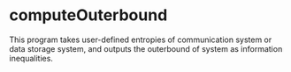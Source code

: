 # computeOuterbound

This program takes user-defined entropies of communication system or data storage system, and outputs the outerbound of system as information inequalities.



